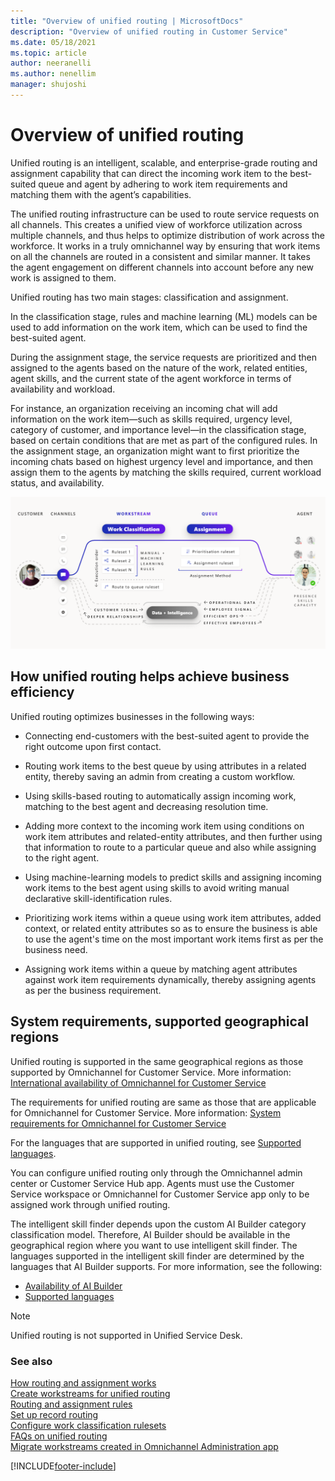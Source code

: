 ```yaml
---
title: "Overview of unified routing | MicrosoftDocs"
description: "Overview of unified routing in Customer Service"
ms.date: 05/18/2021
ms.topic: article
author: neeranelli
ms.author: nenellim
manager: shujoshi
---
```


# Overview of unified routing

Unified routing is an intelligent, scalable, and enterprise-grade routing and assignment capability that can direct the incoming work item to the best-suited queue and agent by adhering to work item requirements and matching them with the agent’s capabilities.

The unified routing infrastructure can be used to route service requests on all channels. This creates a unified view of workforce utilization across multiple channels, and thus helps to optimize distribution of work across the workforce. It works in a truly omnichannel way by ensuring that work items on all the channels are routed in a consistent and similar manner. It takes the agent engagement on different channels into account before any new work is assigned to them.

Unified routing has two main stages: classification and assignment.

In the classification stage, rules and machine learning (ML) models can be used to add information on the work item, which can be used to find the best-suited agent.

During the assignment stage, the service requests are prioritized and then assigned to the agents based on the nature of the work, related entities, agent skills, and the current state of the agent workforce in terms of availability and workload.

For instance, an organization receiving an incoming chat will add information on the work item—such as skills required, urgency level, category of customer, and importance level—in the classification stage, based on certain conditions that are met as part of the configured rules. In the assignment stage, an organization might want to first prioritize the incoming chats based on highest urgency level and importance, and then assign them to the agents by matching the skills required, current workload status, and availability.

![Unified routing work classification overview.](media/unified-routing-overview.png "Unified routing work classification overview")

## How unified routing helps achieve business efficiency

Unified routing optimizes businesses in the following ways:

- Connecting end-customers with the best-suited agent to provide the right outcome upon first contact.

- Routing work items to the best queue by using attributes in a related entity, thereby saving an admin from creating a custom workflow.

- Using skills-based routing to automatically assign incoming work, matching to the best agent and decreasing resolution time.

- Adding more context to the incoming work item using conditions on work item attributes and related-entity attributes, and then further using that information to route to a particular queue and also while assigning to the right agent.

- Using machine-learning models to predict skills and assigning incoming work items to the best agent using skills to avoid writing manual declarative skill-identification rules.

- Prioritizing work items within a queue using work item attributes, added context, or related entity attributes so as to ensure the business is able to use the agent's time on the most important work items first as per the business need.

- Assigning work items within a queue by matching agent attributes against work item requirements dynamically, thereby assigning agents as per the business requirement.

## System requirements, supported geographical regions

Unified routing is supported in the same geographical regions as those supported by Omnichannel for Customer Service. More information: [International availability of Omnichannel for Customer Service](international-availability.md)

The requirements for unified routing are same as those that are applicable for Omnichannel for Customer Service. More information: [System requirements for Omnichannel for Customer Service](system-requirements-omnichannel.md)

For the languages that are supported in unified routing, see [Supported languages](international-availability.md#language-availability).

You can configure unified routing only through the Omnichannel admin center or Customer Service Hub app. Agents must use the Customer Service workspace or Omnichannel for Customer Service app only to be assigned work through unified routing.

The intelligent skill finder depends upon the custom AI Builder category classification model. Therefore, AI Builder should be available in the geographical region where you want to use intelligent skill finder. The languages supported in the intelligent skill finder are determined by the languages that AI Builder supports. For more information, see the following:

- [Availability of AI Builder](/ai-builder/availability-region)
- [Supported languages](/ai-builder/before-you-build-text-classification-model#prerequisites)

> [!NOTE]
> Unified routing is not supported in Unified Service Desk.

### See also

[How routing and assignment works](set-up-routing-process.md)  
[Create workstreams for unified routing](create-workstreams.md)  
[Routing and assignment rules](routing-workstream-queues.md)  
[Set up record routing](set-up-record-routing.md)  
[Configure work classification rulesets](configure-work-classification.md)  
[FAQs on unified routing](unified-routing-faqs.md)  
[Migrate workstreams created in Omnichannel Administration app](migrate-workstreams.md)  


[!INCLUDE[footer-include](../includes/footer-banner.md)]
